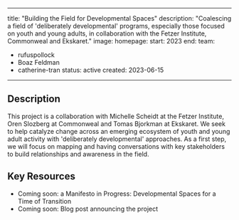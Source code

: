 
---
title: "Building the Field for Developmental Spaces"
description: "Coalescing a field of 'deliberately developmental' programs, especially those focused on youth and young adults, in collaboration with the Fetzer Institute, Commonweal and Ekskaret."
image: 
homepage: 
start: 2023
end:
team:
  - rufuspollock
  - Boaz Feldman
  - catherine-tran
status: active
created: 2023-06-15
---

## Description

This project is a collaboration with  Michelle Scheidt at the Fetzer Institute, Oren Slozberg at Commonweal and Tomas Bjorkman at Ekskaret. We seek to help catalyze change across an emerging ecosystem of youth and young adult activity with 'deliberately developmental' approaches. As a first step, we will focus on mapping and having conversations with key stakeholders to build relationships and awareness in the field.

## Key Resources

- Coming soon: a Manifesto in Progress: Developmental Spaces for a Time of Transition
- Coming soon: Blog post announcing the project 



